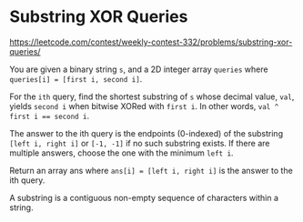 # Substring XOR Queries

https://leetcode.com/contest/weekly-contest-332/problems/substring-xor-queries/

You are given a binary string `s`, and a 2D integer array `queries` where `queries[i] = [first i, second i]`.

For the `ith` query, find the shortest substring of `s` whose decimal value, `val`, yields `second i` when bitwise XORed with `first i`. In other words, `val ^ first i == second i`.

The answer to the ith query is the endpoints (0-indexed) of the substring `[left i, right i]` or `[-1, -1]` if no such substring exists. If there are multiple answers, choose the one with the minimum `left i`.

Return an array ans where `ans[i] = [left i, right i]` is the answer to the ith query.

A substring is a contiguous non-empty sequence of characters within a string.
